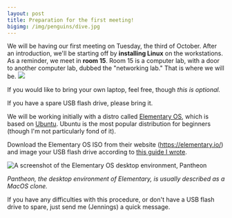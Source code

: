 ```yaml
---
layout: post
title: Preparation for the first meeting!
bigimg: /img/penguins/dive.jpg
---
```


We will be having our first meeting on Tuesday, the third of October. After an introduction, we'll be starting off by **installing Linux** on the workstations. As a reminder, we meet in **room 15**. Room 15 is a computer lab, with a door to another computer lab, dubbed the "networking lab." That is where we will be.  <a target="_blank" href="https://calendar.google.com/calendar/event?action=TEMPLATE&amp;tmeid=Y29wM2VvajE2Z3BqOGI5aTY4cTY4YjlrY2tvM2liYjFjOWo2Y2I5aWNrcWphZGhpNzVpbTZvaG9jNCB0d2xpbnV4ODZAbQ&amp;tmsrc=twlinux86%40gmail.com"><img border="0" src="https://www.google.com/calendar/images/ext/gc_button1_en.gif"></a>

If you would like to bring your own laptop, feel free, though *this is optional.* 

If you have a spare USB flash drive, please bring it. 

We will be working initially with a distro called [Elementary OS](https://elementary.io/), which is based on [Ubuntu](https://www.ubuntu.com/). Ubuntu is the most popular distribution for beginners (though I'm not particularly fond of it).

Download the Elementary OS ISO from their website (<https://elementary.io/>) and image your USB flash drive according to [this guide I wrote](https://github.com/jennydaman/twlinux/wiki/Creating-a-bootable-Linux-live-disk-with-Rufus-on-Microsoft-Windows). 

![A screenshot of the Elementary OS desktop environment, Pantheon](/twlinux/img/pantheon.jpg)

*Pantheon, the desktop environment of Elementary, is usually described as a MacOS clone.* 

If you have any difficulties with this procedure, or don't have a USB flash drive to spare, just send me (Jennings) a quick message. 
